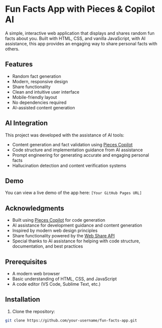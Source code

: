 # Fun Facts App with Pieces & Copilot AI

A simple, interactive web application that displays and shares random fun facts about you. Built with HTML, CSS, and vanilla JavaScript, with AI assistance, this app provides an engaging way to share personal facts with others.

## Features

- Random fact generation
- Modern, responsive design
- Share functionality
- Clean and intuitive user interface
- Mobile-friendly layout
- No dependencies required
- AI-assisted content generation

## AI Integration

This project was developed with the assistance of AI tools:
- Content generation and fact validation using [Pieces Copilot](https://pieces.app)
- Code structure and implementation guidance from AI assistance
- Prompt engineering for generating accurate and engaging personal facts
- Hallucination detection and content verification systems

## Demo

You can view a live demo of the app here: `[Your GitHub Pages URL]`

## Acknowledgments

- Built using [Pieces Copilot](https://pieces.app) for code generation
- AI assistance for development guidance and content generation
- Inspired by modern web design principles
- Share functionality powered by the [Web Share API](https://developer.mozilla.org/en-US/docs/Web/API/Navigator/share)
- Special thanks to AI assistance for helping with code structure, documentation, and best practices

## Prerequisites

- A modern web browser
- Basic understanding of HTML, CSS, and JavaScript
- A code editor (VS Code, Sublime Text, etc.)

## Installation

1. Clone the repository:
```bash
git clone https://github.com/your-username/fun-facts-app.git
